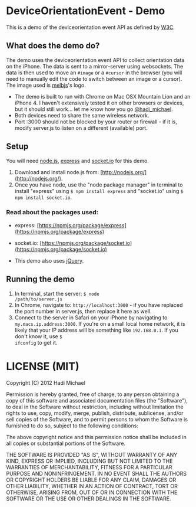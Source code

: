# DeviceOrientationEvent - Demo
This is a demo of the deviceorientation event API as defined by [W3C](http://dev.w3.org/geo/api/spec-source-orientation.html#deviceorientation).

## What does the demo do?
The demo uses the deviceorientation event API to collect orientation data on the iPhone. The data is sent to a mirror-server using websockets. The data is then used to move an <code>#image</code> or a <code>#cursor</code> in the browser (you will need to manually edit the code to switch between an image or a cursor). The image used is [melbjs](http://melbjs.com/)'s logo.

+ The demo is built to run with Chrome on Mac OSX Mountain Lion and an iPhone 4. I haven't extensively tested it on other browsers or devices, but it should still work… let me know how you go [@hadi_michael](http://www.twitter.com/hadi_michael).
+ Both devices need to share the same wireless network.
+ Port :3000 should not be blocked by your router or firewall - if it is, modify server.js to listen on a different (available) port.

## Setup
You will need [node.js](http://www.nodejs.org), [express](http://expressjs.com/) and [socket.io](http://socket.io/) for this demo.

1. Download and install node.js from: [http://nodejs.org/](http://nodejs.org/).
2. Once you have node, use the "node package manager" in terminal to install "express" using <code>$ npm install express</code> and "socket.io" using <code>$ npm install socket.io</code>.

### Read about the packages used:
+ express: [https://npmjs.org/package/express](https://npmjs.org/package/express)
+ socket.io: [https://npmjs.org/package/socket.io](https://npmjs.org/package/socket.io)

+ This demo also uses [jQuery](http://jquery.com/).

## Running the demo
1. In terminal, start the server: <code>$ node /path/to/server.js</code>
2. In Chrome, navigate to: <code>http://localhost:3000</code> - if you have replaced the port number in server.js, then replace it here as well.
3. Connect to the server in Safari on your iPhone by navigating to <code>my.macs.ip.address:3000</code>. If you're on a small local home network, it is likely that your IP address will be something like <code>192.168.0.1</code>. If you don't know it, use <code>$ ifconfig</code> to get it.

# LICENSE (MIT)
Copyright (C) 2012 Hadi Michael

Permission is hereby granted, free of charge, to any person obtaining a copy of this software and associated documentation files (the "Software"), to deal in the Software without restriction, including without limitation the rights to use, copy, modify, merge, publish, distribute, sublicense, and/or sell copies of the Software, and to permit persons to whom the Software is furnished to do so, subject to the following conditions:

The above copyright notice and this permission notice shall be included in all copies or substantial portions of the Software.

THE SOFTWARE IS PROVIDED "AS IS", WITHOUT WARRANTY OF ANY KIND, EXPRESS OR IMPLIED, INCLUDING BUT NOT LIMITED TO THE WARRANTIES OF MERCHANTABILITY, FITNESS FOR A PARTICULAR PURPOSE AND NONINFRINGEMENT. IN NO EVENT SHALL THE AUTHORS OR COPYRIGHT HOLDERS BE LIABLE FOR ANY CLAIM, DAMAGES OR OTHER LIABILITY, WHETHER IN AN ACTION OF CONTRACT, TORT OR OTHERWISE, ARISING FROM, OUT OF OR IN CONNECTION WITH THE SOFTWARE OR THE USE OR OTHER DEALINGS IN THE SOFTWARE.